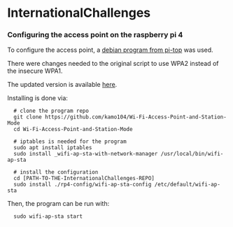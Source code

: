 # InternationalChallenges


### Configuring the access point on the raspberry pi 4
To configure the access point, a [debian program from pi-top](https://github.com/pi-top/Wi-Fi-Access-Point-and-Station-Mode) was used.

There were changes needed to the original script to use WPA2 instead of the insecure WPA1.

The updated version is available [here](https://github.com/kamo104/Wi-Fi-Access-Point-and-Station-Mode).

Installing is done via: 
```
  # clone the program repo
  git clone https://github.com/kamo104/Wi-Fi-Access-Point-and-Station-Mode
  cd Wi-Fi-Access-Point-and-Station-Mode
  
  # iptables is needed for the program
  sudo apt install iptables
  sudo install _wifi-ap-sta-with-network-manager /usr/local/bin/wifi-ap-sta
  
  # install the configuration
  cd [PATH-TO-THE-InternationalChallenges-REPO]
  sudo install ./rp4-config/wifi-ap-sta-config /etc/default/wifi-ap-sta
```

Then, the program can be run with:
```
  sudo wifi-ap-sta start
```

